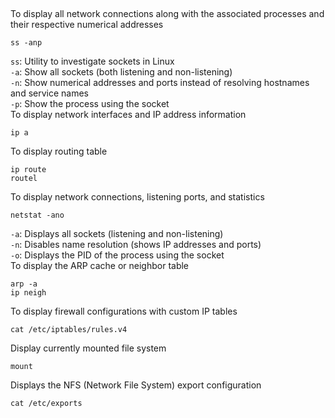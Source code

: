 ##
To display all network connections along with the associated processes and their respective numerical addresses
```
ss -anp
```
`ss`: Utility to investigate sockets in Linux  
`-a`: Show all sockets (both listening and non-listening)  
`-n`: Show numerical addresses and ports instead of resolving hostnames and service names   
`-p`: Show the process using the socket  
To display network interfaces and IP address information
```
ip a
```
To display routing table
```
ip route
routel
```
To display network connections, listening ports, and statistics
```
netstat -ano
```
`-a`: Displays all sockets (listening and non-listening)  
`-n`: Disables name resolution (shows IP addresses and ports)  
`-o`: Displays the PID of the process using the socket  
To display the ARP cache or neighbor table
```
arp -a
ip neigh
```
To display firewall configurations with custom IP tables
```
cat /etc/iptables/rules.v4
```
Display currently mounted file system
```
mount
```
Displays the NFS (Network File System) export configuration
```
cat /etc/exports
```